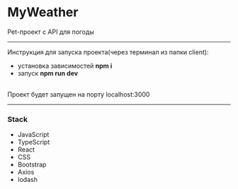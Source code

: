 # MyWeather
Pet-проект с API для погоды

---
Инструкция для запуска проекта(через терминал из папки client): 

- установка зависимостей **npm i**
- запуск **npm run dev**
<br/>
Проект будет запущен на порту localhost:3000

<br/>

---
### Stack

- JavaScript
- TypeScript
- React
- CSS
- Bootstrap
- Axios
- lodash
